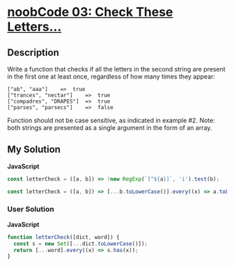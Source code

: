 # [noobCode 03: Check These Letters...](https://www.codewars.com/kata/57470efebf81fea166001627)

## Description

Write a function that checks if all the letters in the second string are present in the first one at least once, regardless of how many times they appear:

```
["ab", "aaa"]    =>  true
["trances", "nectar"]    =>  true
["compadres", "DRAPES"]  =>  true
["parses", "parsecs"]    =>  false
```

Function should not be case sensitive, as indicated in example #2. Note: both strings are presented as a single argument in the form of an array.

## My Solution

**JavaScript**

```js
const letterCheck = ([a, b]) => !new RegExp(`[^${a}]`, 'i').test(b);
```

```js
const letterCheck = ([a, b]) => [...b.toLowerCase()].every((x) => a.toLowerCase().includes(x));
```

### User Solution

**JavaScript**

```js
function letterCheck([dict, word]) {
  const s = new Set([...dict.toLowerCase()]);
  return [...word].every((x) => s.has(x));
}
```
